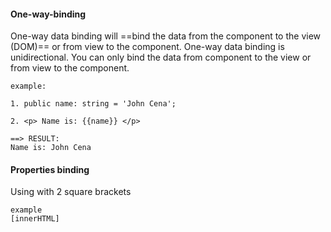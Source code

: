 
#### One-way-binding
One-way data binding will ==bind the data from the component to the view (DOM)== or from view to the component. One-way data binding is unidirectional. You can only bind the data from component to the view or from view to the component.


```
example:

1. public name: string = 'John Cena';

2. <p> Name is: {{name}} </p>

==> RESULT:
Name is: John Cena

```

#### Properties binding 
Using with 2 square brackets 

```
example
[innerHTML]

```